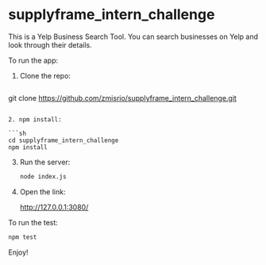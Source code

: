 # supplyframe_intern_challenge

This is a Yelp Business Search Tool. You can search businesses on Yelp and look through their details.

To run the app:

1. Clone the repo:

   ```sh
git clone https://github.com/zmisrio/supplyframe_intern_challenge.git
   ```

2. npm install:

   ```sh
   cd supplyframe_intern_challenge
   npm install
   ```

3. Run the server:

   ```sh
   node index.js
   ```

4. Open the link: 

    http://127.0.0.1:3080/

To run the test:

```sh
npm test
```

Enjoy!   